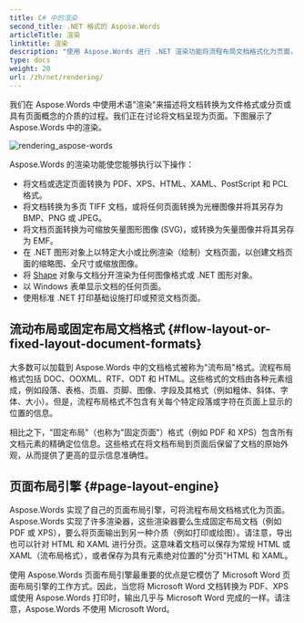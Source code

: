 ```yaml
---
title: C# 中的渲染
second_title: .NET 格式的 Aspose.Words
articleTitle: 渲染
linktitle: 渲染
description: "使用 Aspose.Words 进行 .NET 渲染功能将流程布局文档格式化为页面，并将此类文档或选定页面转换为其他文档（PDF、HTML、XPS 等）或图像（TIFF、PNG、SVG 等）格式，以供使用 C# 查看、进一步转换或打印。"
type: docs
weight: 20
url: /zh/net/rendering/
---
```


我们在 Aspose.Words 中使用术语"渲染"来描述将文档转换为文件格式或分页或具有页面概念的介质的过程。我们正在讨论将文档呈现为页面。下图展示了 Aspose.Words 中的渲染。

![rendering_aspose-words](/words/net/rendering/rendering-1.png)

Aspose.Words 的渲染功能使您能够执行以下操作：

- 将文档或选定页面转换为 PDF、XPS、HTML、XAML、PostScript 和 PCL 格式。
- 将文档转换为多页 TIFF 文档，或将任何页面转换为光栅图像并将其另存为 BMP、PNG 或 JPEG。
- 将文档页面转换为可缩放矢量图形图像 (SVG)，或转换为矢量图像并将其另存为 EMF。
- 在 .NET 图形对象上以特定大小或比例渲染（绘制）文档页面，以创建文档页面的缩略图、全尺寸或缩放图像。
- 将 [Shape](https://reference.aspose.com/words/zh/net/aspose.words.drawing/shape/) 对象与文档分开渲染为任何图像格式或 .NET 图形对象。
- 以 Windows 表单显示文档的任何页面。
- 使用标准 .NET 打印基础设施打印或预览文档页面。

## 流动布局或固定布局文档格式 {#flow-layout-or-fixed-layout-document-formats}

大多数可以加载到 Aspose.Words 中的文档格式被称为"流布局"格式。流程布局格式包括 DOC、OOXML、RTF、ODT 和 HTML。这些格式的文档由各种元素组成，例如段落、表格、页眉、页脚、图像、字段及其格式（例如粗体、斜体、字体、大小）。但是，流程布局格式不包含有关每个特定段落或字符在页面上显示的位置的信息。

相比之下，"固定布局"（也称为"固定页面"）格式（例如 PDF 和 XPS）包含所有文档元素的精确定位信息。这些格式在将文档布局到页面后保留了文档的原始外观，从而提供了更高的显示信息准确性。

## 页面布局引擎 {#page-layout-engine}

Aspose.Words 实现了自己的页面布局引擎，可将流程布局文档格式化为页面。 Aspose.Words 实现了许多渲染器，这些渲染器要么生成固定布局文档（例如 PDF 或 XPS），要么将页面输出到另一种介质（例如打印或绘图）。请注意，导出也可以针对 HTML 和 XAML 进行分页。这意味着文档可以保存为常规 HTML 或 XAML（流布局格式），或者保存为具有元素绝对位置的"分页"HTML 和 XAML。

使用 Aspose.Words 页面布局引擎最重要的优点是它模仿了 Microsoft Word 页面布局引擎的工作方式。因此，当您将 Microsoft Word 文档转换为 PDF、XPS 或使用 Aspose.Words 打印时，输出几乎与 Microsoft Word 完成的一样。请注意，Aspose.Words 不使用 Microsoft Word。
